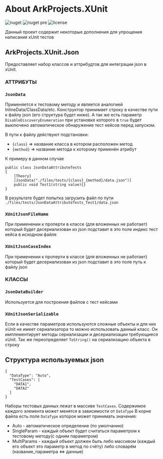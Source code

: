 # About ArkProjects.XUnit
![nuget](https://img.shields.io/nuget/v/ArkProjects.XUnit?style=flat-square)
![nuget pre](https://img.shields.io/nuget/vpre/ArkProjects.XUnit?style=flat-square)
![license](https://img.shields.io/github/license/mixa3607/ArkProjects.Libs?style=flat-square)

Данный проект содержит некоторые дополнения для упрощения написания xUnit тестов


## ArkProjects.XUnit.Json
Предоставляет набор классов и аттрибудтов для интеграции json в xUnit.

### АТТРИБУТЫ
### `JsonData`
Применяется к тестовому методу и является аналогией InlineData/ClassData/etc. 
Конструктор принимает строку в качестве пути к файлу json (его структура будет ниже). А так же есть параметр `DisableDiscoveryEnumeration` при установке которого в `true` будет выключено автоматическое обнаружение тест кейсов перед запуском.

В пути к файлу действуют подстановки:
- `{class}` => название класса в котором расположен метод
- `{method}` => название метода к которому применён атрибут

К примеру в данном случае
```
public class JsonDataAttributeTests
{
    [Theory]
    [JsonData("./files/tests/{class}_{method}/data.json")]
    public void Test1(string value){}
}
```
В результате будет попытка загрузить файл по пути `./files/tests/JsonDataAttributeTests_Test1/data.json`

### `XUnitJsonFileName`
При применении к проперти в классе (для вложенных не работает) который будет десериализован из json подставит в это поле индекс тест кейса в исходном файле

### `XUnitJsonCaseIndex`
При применении к проперти в классе (для вложенных не работает) который будет десериализован из json подставит в это поле путь к файлу json

### КЛАССЫ
### `JsonDataBuilder`
Используется для построения файлов с тест кейсами

### `XUnitJsonSerializable`
Если в качестве параметров используются сложные объекты и для них xUnit не имеет сериализатора то можно использовать данный класс. Он имплементирует методы сериализации и десериализации требующиеся xUnit.
Так же переопределяет `ToString()` на сериализацию объекта в строку

## Структура используемых json
```
{
  "DataType": "Auto",
  "TestCases": [
    "DATA1",
    "DATA2"
  ]
}
```
Наборы тестовых данных лежат в массиве `TestCases`. Содержимое каждого элемента может менятся в зависимости от `DataType`
В корне файла есть поле `DataType` которое может принимать значения:
- Auto - автоматическое определение (по умолчанию)
- SingleParam - каждый объект будет считаться параметром к тестовому методу(с одним параметром)
- MultiParams - каждый объект должен быть либо массивом (каждый его объект это параметр в метод по счёту) либо словарём (название_параметра <=> данные)
